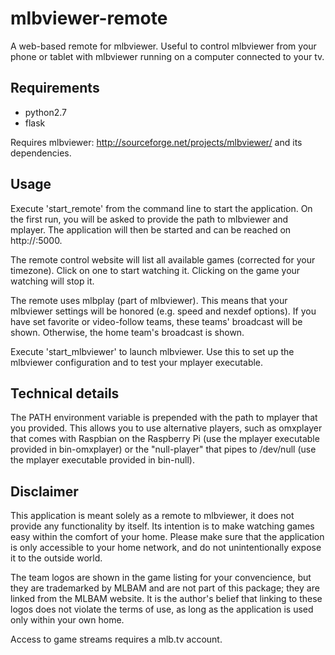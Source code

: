 mlbviewer-remote
================

A web-based remote for mlbviewer. Useful to control mlbviewer from your phone or
tablet with mlbviewer running on a computer connected to your tv.

Requirements
------------
 - python2.7
 - flask

Requires mlbviewer: http://sourceforge.net/projects/mlbviewer/ and its
dependencies.

Usage
-----
Execute 'start_remote' from the command line to start the application. On the
first run, you will be asked to provide the path to mlbviewer and mplayer. The
application will then be started and can be reached on http://<local-ip>:5000.

The remote control website will list all available games (corrected for your
timezone). Click on one to start watching it. Clicking on the game your watching
will stop it.

The remote uses mlbplay (part of mlbviewer). This means that your mlbviewer
settings will be honored (e.g. speed and nexdef options). If you have set
favorite or video-follow teams, these teams' broadcast will be shown. Otherwise,
the home team's broadcast is shown.

Execute 'start_mlbviewer' to launch mlbviewer. Use this to set up the mlbviewer
configuration and to test your mplayer executable.

Technical details
-----------------
The PATH environment variable is prepended with the path to mplayer that you
provided. This allows you to use alternative players, such as omxplayer that
comes with Raspbian on the Raspberry Pi (use the mplayer executable provided in
bin-omxplayer) or the "null-player" that pipes to /dev/null (use the mplayer
executable provided in bin-null).

Disclaimer
----------
This application is meant solely as a remote to mlbviewer, it does not provide
any functionality by itself. Its intention is to make watching games easy within
the comfort of your home. Please make sure that the application is only
accessible to your home network, and do not unintentionally expose it to the
outside world.

The team logos are shown in the game listing for your convencience, but they are
trademarked by MLBAM and are not part of this package; they are linked from the
MLBAM website. It is the author's belief that linking to these logos does not
violate the terms of use, as long as the application is used only within your
own home.

Access to game streams requires a mlb.tv account. 
